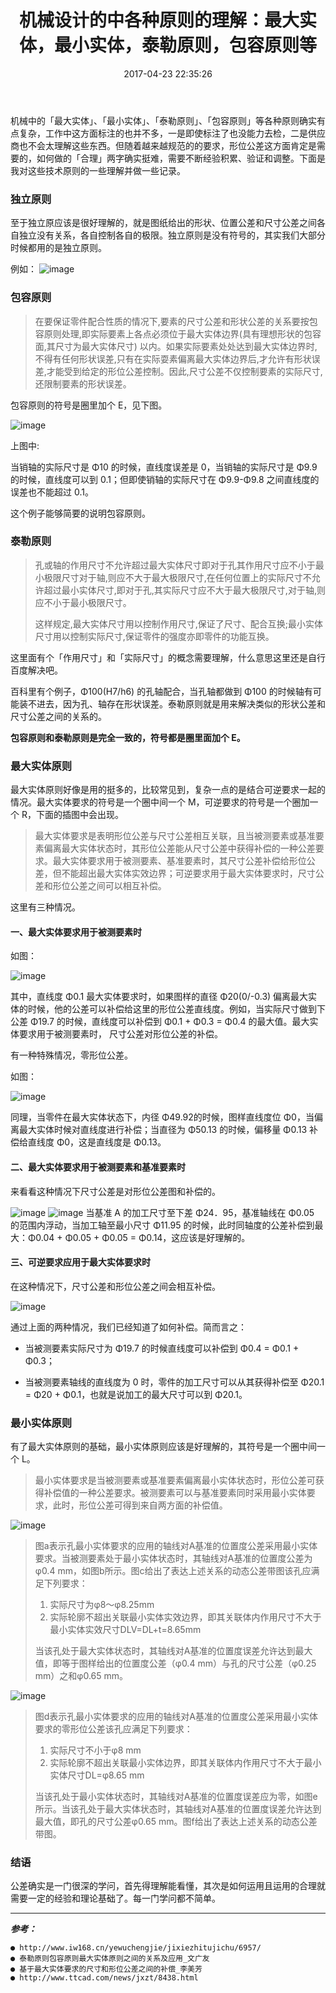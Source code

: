 ﻿---
title: 机械设计的中各种原则的理解：最大实体，最小实体，泰勒原则，包容原则等
date: 2017-04-23 22:35:26
tags: 机械设计
categories: 机械结构
---


机械中的「最大实体」、「最小实体」、「泰勒原则」、「包容原则」等各种原则确实有点复杂，工作中这方面标注的也并不多，一是即使标注了也没能力去检，二是供应商也不会太理解这些东西。但随着越来越规范的的要求，形位公差这方面肯定是需要的，如何做的「合理」两字确实挺难，需要不断经验积累、验证和调整。下面是我对这些技术原则的一些理解并做一些记录。

<!--more-->

### 独立原则

至于独立原应该是很好理解的，就是图纸给出的形状、位置公差和尺寸公差之间各自独立没有关系，各自控制各自的极限。独立原则是没有符号的，其实我们大部分时候都用的是独立原则。

例如：
![image](https://ws2.sinaimg.cn/large/006mcMYXgy1g0evu3s528j308i06hq47.jpg)

### 包容原则

> 在要保证零件配合性质的情况下,要素的尺寸公差和形状公差的关系要按包容原则处理,即实际要素上各点必须位于最大实体边界(具有理想形状的包容面,其尺寸为最大实体尺寸) 以内。如果实际要素处处达到最大实体边界时,不得有任何形状误差,只有在实际耍素偏离最大实体边界后,才允许有形状误差,才能受到给定的形位公差控制。因此,尺寸公差不仅控制要素的实际尺寸,还限制要素的形状误差。

包容原则的符号是圈里加个 E，见下图。

![image](https://ws4.sinaimg.cn/large/006mcMYXgy1g0evvfw7vyj30cc06emxg.jpg)

上图中:

当销轴的实际尺寸是 Φ10 的时候，直线度误差是 0，当销轴的实际尺寸是 Φ9.9 的时候，直线度可以到 0.1；但即使销轴的实际尺寸在 Φ9.9-Φ9.8 之间直线度的误差也不能超过 0.1。

这个例子能够简要的说明包容原则。

### 泰勒原则
> 孔或轴的作用尺寸不允许超过最大实体尺寸即对于孔其作用尺寸应不小于最小极限尺寸对于轴,则应不大于最大极限尺寸,在任何位置上的实际尺寸不允许超过最小实体尺寸,即对于孔,其实际尺寸应不大于最大极限尺寸,对于轴,则应不小于最小极限尺寸。
> 
> 这样规定,最大实体尺寸用以控制作用尺寸,保证了尺寸、配合互换;最小实体尺寸用以控制实际尺寸,保证零件的强度亦即零件的功能互换。

这里面有个「作用尺寸」和「实际尺寸」的概念需要理解，什么意思这里还是自行百度解决吧。

百科里有个例子，Φ100(H7/h6) 的孔轴配合，当孔轴都做到 Φ100 的时候轴有可能装不进去，因为孔、轴存在形状误差。泰勒原则就是用来解决类似的形状公差和尺寸公差之间的关系的。

**包容原则和泰勒原则是完全一致的，符号都是圈里面加个 E。**

### 最大实体原则
最大实体原则好像是用的挺多的，比较常见到，复杂一点的是结合可逆要求一起的情况。最大实体要求的符号是一个圈中间一个 M，可逆要求的符号是一个圈加一个 R，下面的插图中会出现。

> 最大实体要求是表明形位公差与尺寸公差相互关联，且当被测要素或基准要素偏离最大实体状态时，其形位公差能从尺寸公差中获得补偿的一种公差要求。最大实体要求用于被测要素、基准要素时，其尺寸公差补偿给形位公差，但不能超出最大实体实效边界；可逆要求用于最大实体要求时，尺寸公差和形位公差之间可以相互补偿。

这里有三种情况。

#### 一、最大实体要求用于被测要素时
如图：

![image](https://ws2.sinaimg.cn/large/006mcMYXgy1g0evxt4ngoj30dz0fbaf3.jpg)

其中，直线度 Φ0.1 最大实体要求时，如果图样的直径 Φ20(0/-0.3) 偏离最大实体的时候，他的公差可以补偿给这里的形位公差直线度。例如，当实际尺寸做到下公差 Φ19.7 的时候，直线度可以补偿到 Φ0.1 + Φ0.3 = Φ0.4 的最大值。最大实体要求用于被测要素时， 尺寸公差对形位公差的补偿。

有一种特殊情况，零形位公差。

如图：

![image](https://ws1.sinaimg.cn/large/006mcMYXgy1g0evyx4yobj30e70hdjvf.jpg)

同理，当零件在最大实体状态下，内径 Φ49.92的时候，图样直线度位 Φ0，当偏离最大实体时候对直线度进行补偿；当直径为 Φ50.13 的时候，偏移量 Φ0.13 补偿给直线度 Φ0，这是直线度是 Φ0.13。

#### 二、最大实体要求用于被测要素和基准要素时
来看看这种情况下尺寸公差是对形位公差图和补偿的。


![image](https://wx4.sinaimg.cn/large/006mcMYXgy1g0ew09c3uuj30cs0grdis.jpg)
![image](https://wx4.sinaimg.cn/large/006mcMYXgy1g0ewbzz8ixj30dd0893zc.jpg)
当基准 A 的加工尺寸至下差 Φ24．95，基准轴线在 Φ0.05 的范围内浮动，当加工轴至最小尺寸 Φ11.95 的时候，此时同轴度的公差补偿到最大：Φ0.04 + Φ0.05 + Φ0.05 = Φ0.14，这应该是好理解的。

#### 三、可逆要求应用于最大实体要求时
在这种情况下，尺寸公差和形位公差之间会相互补偿。

![image](https://wx1.sinaimg.cn/large/006mcMYXgy1g0f2bg7qd4j30f40he42g.jpg)

通过上面的两种情况，我们已经知道了如何补偿。简而言之：

* 当被测要素实际尺寸为 Φ19.7 的时候直线度可以补偿到 Φ0.4 = Φ0.1 + Φ0.3；

* 当被测要素轴线的直线度为 0 时，零件的加工尺寸可以从其获得补偿至 Φ20.1 = Φ20 + Φ0.1，也就是说加工的最大尺寸可以到 Φ20.1。

### 最小实体原则
有了最大实体原则的基础，最小实体原则应该是好理解的，其符号是一个圈中间一个 L。

> 最小实体要求是当被测要素或基准要素偏离最小实体状态时，形位公差可获得补偿值的一种公差要求。被测要素可以与基准要素同时采用最小实体要求，此时，形位公差可得到来自两方面的补偿值。

![image](https://ws1.sinaimg.cn/large/006mcMYXgy1g0f2cnyjbzj306v0m6gnk.jpg)

> 图a表示孔最小实体要求的应用的轴线对A基准的位置度公差采用最小实体要求。当被测要素处于最小实体状态时，其轴线对A基准的位置度公差为φ0.4 mm，如图b所示。图c给出了表达上述关系的动态公差带图该孔应满足下列要求：
> 
> 1. 实际尺寸为φ8～φ8.25mm  
> 2. 实际轮廓不超出关联最小实体实效边界，即其关联体内作用尺寸不大于最小实体实效尺寸DLV=DL+t=8.65mm
> 
> 当该孔处于最大实体状态时，其轴线对A基准的位置度误差允许达到最大值，即等于图样给出的位置度公差（φ0.4 mm）与孔的尺寸公差（φ0.25 mm）之和φ0.65 mm。

![image](https://wx4.sinaimg.cn/large/006mcMYXgy1g0f2e6fsfej30690mmq4r.jpg)

> 图d表示孔最小实体要求的应用的轴线对A基准的位置度公差采用最小实体要求的零形位公差该孔应满足下列要求：  
> 
> 1. 实际尺寸不小于φ8 mm
> 2. 实际轮廓不超出关联最小实体边界，即其关联体内作用尺寸不大于最小实体尺寸DL=φ8.65 mm
> 
> 当该孔处于最小实体状态时，其轴线对A基准的位置度误差应为零，如图e所示。当该孔处于最大实体状态时，其轴线对A基准的位置度误差允许达到最大值，即孔的尺寸公差φ0.65 mm。图f给出了表达上述关系的动态公差带图。

### 结语
公差确实是一门很深的学问，首先得理解能看懂，其次是如何运用且运用的合理就需要一定的经验和理论基础了。每一门学问都不简单。

---
***参考：***
```
● http://www.iw168.cn/yewuchengjie/jixiezhitujichu/6957/
● 泰勒原则包容原则最大实体原则之间的关系及应用_文广友
● 基于最大实体要求的尺寸和形位公差之间的补偿_李美芳
● http://www.ttcad.com/news/jxzt/8438.html

```

